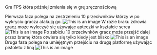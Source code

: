 Gra FPS która później zmienia się w grę zręcznościową

Pierwsza faza polega na zestrzeleniu 10 przeciwników którzy w po wykryciu gracza atakują go. 
![This is an image](https://media.discordapp.net/attachments/468740490842603530/935957037395898408/unknown.png?width=1202&height=676)
W razie braku zdrowia gracz może wyleczyć się używając apteczki w kształcie serca
![This is an image](https://media.discordapp.net/attachments/468740490842603530/935957101510025226/unknown.png?width=1202&height=676)
Po zabiciu 10 przeciwnków gracz może przejść dalej przez bramę która otwiera się tylko kiedy jest blisko
![This is an image](https://media.discordapp.net/attachments/468740490842603530/935957202873765898/unknown.png?width=1202&height=676)
Druga faza polega na umiejętnym przejściu na drugą platformę używając pistoletu z liną
![This is an image](https://media.discordapp.net/attachments/468740490842603530/935957284281012244/unknown.png?width=1202&height=676)
 
 
